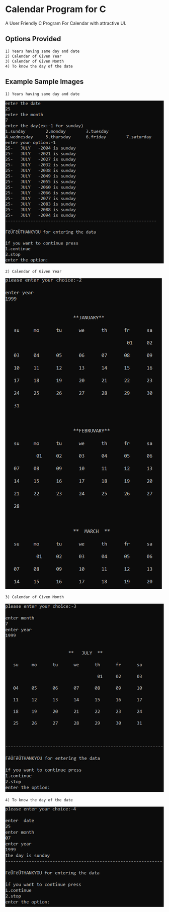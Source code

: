 # Calendar Program for C
A User Friendly C Program For Calendar with attractive UI.
## Options Provided
    1) Years having same day and date
    2) Calendar of Given Year
    3) Calendar of Given Month
    4) To know the day of the date
## Example Sample Images
    1) Years having same day and date
![](Result-images/1.PNG)

    2) Calendar of Given Year
![](Result-images/2.PNG)    

    3) Calendar of Given Month
![](Result-images/3.PNG)

    4) To know the day of the date
![](Result-images/4.PNG)
